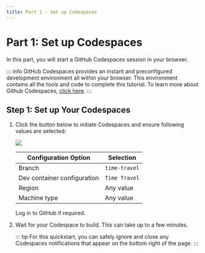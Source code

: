 ```yaml
---
title: Part 1 - Set up Codespaces
---
```


# Part 1: Set up Codespaces

In this part, you will start a GitHub Codespaces session in your browser.

   ::: info
   GitHub Codespaces provides an instant and preconfigured development environment all within your browser. This environment contains all the tools and code to complete this tutorial. To learn more about Github Codespaces, [click here](https://github.com/features/codespaces).
   :::

## Step 1: Set up Your Codespaces

1. Click the button below to initiate Codespaces and ensure following values are selected:
   
   [![](https://github.com/codespaces/badge.svg)](https://github.com/codespaces/new?hide_repo_select=true&ref=time-travel&repo=951198039&skip_quickstart=true&devcontainer_path=.devcontainer%2Ftime-travel%2Fdevcontainer.json)


   | Configuration Option           | Selection            |
   |--------------------------------|----------------------|
   | Branch                        | `time-travel`   |
   | Dev container configuration   | `Time Travel` |
   | Region   | Any value |
   | Machine type   | Any value |

   Log in to GitHub if required.

2. Wait for your Codespace to build. This can take up to a few minutes. 

   ::: tip
   For this quickstart, you can safely ignore and close any Codespaces notifications that appear on the bottom right of the page.
   :::